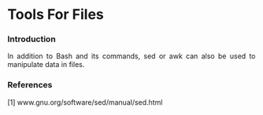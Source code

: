 # Tools For Files

### Introduction

<p align="justify">In addition to Bash and its commands, sed or awk can also be used to manipulate data in files.</p>

### References

[1] www&#8203;.gnu.org/software/sed/manual/sed.html

